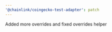 ```yaml
---
'@chainlink/coingecko-test-adapter': patch
---
```


Added more overrides and fixed overrides helper
